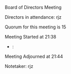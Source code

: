Board of Directors Meeting

Directors in attendance:
rjz


Quorum for this meeting is 15

Meeting Started at 21:38

* <RT NUMBER>: <TOPIC>

Meeting Adjourned at 21:44

Notetaker: rjz
